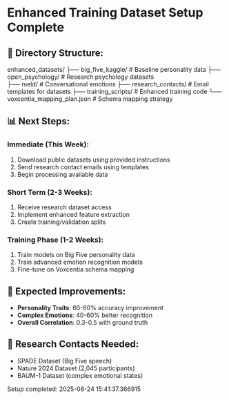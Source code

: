 
# Enhanced Training Dataset Setup Complete

## 📁 Directory Structure:
enhanced_datasets/
├── big_five_kaggle/           # Baseline personality data
├── open_psychology/           # Research psychology datasets  
├── meld/                      # Conversational emotions
├── research_contacts/         # Email templates for datasets
├── training_scripts/          # Enhanced training code
└── voxcentia_mapping_plan.json # Schema mapping strategy

## 📊 Next Steps:

### Immediate (This Week):
1. Download public datasets using provided instructions
2. Send research contact emails using templates
3. Begin processing available data

### Short Term (2-3 Weeks):
1. Receive research dataset access
2. Implement enhanced feature extraction
3. Create training/validation splits

### Training Phase (1-2 Weeks):
1. Train models on Big Five personality data
2. Train advanced emotion recognition models
3. Fine-tune on Voxcentia schema mapping

## 🎯 Expected Improvements:
- **Personality Traits**: 60-80% accuracy improvement
- **Complex Emotions**: 40-60% better recognition  
- **Overall Correlation**: 0.3-0.5 with ground truth

## 📧 Research Contacts Needed:
- SPADE Dataset (Big Five speech)
- Nature 2024 Dataset (2,045 participants)
- BAUM-1 Dataset (complex emotional states)

Setup completed: 2025-08-24 15:41:37.366915
        